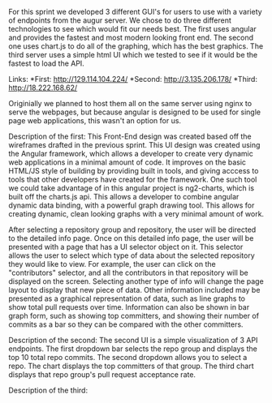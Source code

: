 For this sprint we developed 3 different GUI's for users to use with a variety of endpoints from the augur server. We chose to do three different technologies to see which would fit our needs best. The first uses angular and provides the fastest and most modern looking front end. The second one uses chart.js to do all of the graphing, which has the best graphics. The third server uses a simple html UI which we tested to see if it would be the fastest to load the API.

Links: 
  *First: http://129.114.104.224/
  *Second: http://3.135.206.178/
  *Third: http://18.222.168.62/
  
 Originially we planned to host them all on the same server using nginx to serve the webpages, but because angular is designed to be used for single page web applications, this wasn't an option for us. 

Description of the first: This Front-End design was created based off the wireframes drafted in the previous sprint. This UI design was created using the Angular framework, which allows a developer to create very dynamic web applications in a minimal amount of code. It improves on the basic HTML/JS style of building by providing built in tools, and giving acccess to tools that other developers have created for the framework. One such tool we could take advantage of in this angular project is ng2-charts, which is built off the charts.js api. This allows a developer to combine angular dynamic data binding, with a powerful graph drawing tool. This allows for creating dynamic, clean looking graphs with a very minimal amount of work.
  
After selecting a repository group and repository, the user will be directed to the detailed info page. Once on this detailed info page, the user will be presented with a page that has a UI selector object on it. This selector allows the user to select which type of data about the selected repository they would like to view. For example, the user can click on the "contributors" selector, and all the contributors in that repository will be displayed on the screen. Selecting another type of info will change the page layout to display that new piece of data. Other information included may be presented as a graphical representation of data, such as line graphs to show total pull requests over time. Information can also be shown in bar graph form, such as showing top committers, and showing their number of commits as a bar so they can be compared with the other committers.

Description of the second: The second UI is a simple visualization of 3 API endpoints. The first dropdown bar selects the repo group and displays the top 10 total repo commits. The second dropdown allows you to select a repo. The chart displays the top committers of that group. The third chart displays that repo group's pull request acceptance rate.

Description of the third:
